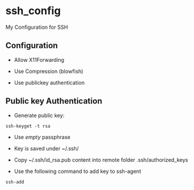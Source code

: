 ssh_config
==========

My Configuration for SSH

## Configuration

 * Allow X11Forwarding
 
 * Use Compression (blowfish)

 * Use publickey authentication

## Public key Authentication

 * Generate public key:

 ```
 ssh-keyget -t rsa
 ```

 * Use *empty* passphrase

 * Key is saved under ~/.ssh/

 * Copy ~/.ssh/id_rsa.pub content into remote folder .ssh/authorized_keys

 * Use the following command to add key to ssh-agent

 ```
 ssh-add 
 ```


